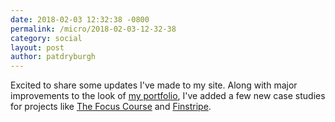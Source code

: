 ```yaml
---
date: 2018-02-03 12:32:38 -0800
permalink: /micro/2018-02-03-12-32-38
category: social
layout: post
author: patdryburgh
---
```


Excited to share some updates I've made to my site. Along with major improvements to the look of [my portfolio][mp], I've added a few new case studies for projects like [The Focus Course][tfc] and [Finstripe][fs].

[mp]: http://patdryburgh.com/work/
[tfc]: http://patdryburgh.com/work/the-focus-course
[fs]: http://patdryburgh.com/work/finstripe